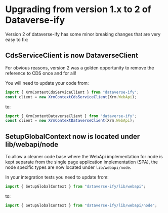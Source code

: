 # Upgrading from version 1.x to 2 of Dataverse-ify

Version 2 of dataverse-ify has some minor breaking changes that are very easy to fix:

## CdsServiceClient is now DataverseClient

For obvious reasons, version 2 was a golden opportunity to remove the reference to CDS once and for all!

You will need to update your code from:

```typescript
import { XrmContextCdsServiceClient } from "dataverse-ify";
const client = new XrmContextCdsServiceClient(Xrm.WebApi);
```

to:

```typescript
import { XrmContextDataverseClient } from "dataverse-ify";
const client = new XrmContextDataverseClient(Xrm.WebApi);
```



## SetupGlobalContext now is located under lib/webapi/node

To allow a cleaner code base where the WebApi implementation for node is kept separate from the single page application implementation (SPA), the node specific types are now located under `lib/webapi/node`. 

In your integration tests you need to update from:

```typescript
import { SetupGlobalContext } from "dataverse-ify/lib/webapi";
```

to:

```typescript
import { SetupGlobalContext } from "dataverse-ify/lib/webapi/node";
```

